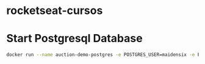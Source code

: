 # rocketseat-cursos

# Start Postgresql Database
```sh
docker run --name auction-demo-postgres -e POSTGRES_USER=maidensix -e POSTGRES_PASSWORD=M41d3nsix00 -e POSTGRES_DB=auction_demo postgres
```